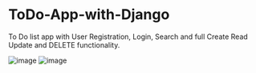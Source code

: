 # ToDo-App-with-Django

To Do list app with User Registration, Login, Search and full Create Read Update and DELETE functionality.

![image](https://user-images.githubusercontent.com/91403558/227437449-3e35fb7e-4604-4d9a-85b1-3031efc51da3.png)
![image](https://user-images.githubusercontent.com/91403558/227437544-a5d8d809-72d3-407a-a43a-fcddda3baff2.png)
